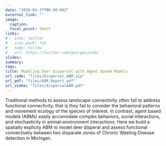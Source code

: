 ```yaml
---
date: "2016-04-27T00:00:00Z"
external_link: ""
image:
  caption:
  focal_point: Smart
links:
# - icon: twitter
#   icon_pack: fab
#   name: Follow
#   url: https://twitter.com/georgecushen
slides:
summary: 
tags:
title: Modeling Deer Dispersal with Agent Based Models
url_code: "files/Dispersal_ABM.zip"
url_pdf: "files/ABM_Report.pdf"
url_video: "files/dispersalABM.pdf"
---
```

Traditional methods to assess landscape connectivity often fail to address functional connectivity, that is they fail to consider the behavioral patterns and movement ecology of the species of interest. In contrast, agent based models (ABMs) easily accomodate complex behaviors, social interactions, and stochasticity in animal-environment interactions. Here we build a spatially explicity ABM to model deer disperal and assess functional connectivety between two disparate zones of Chronic Wasting Disease detection in Michigan. 